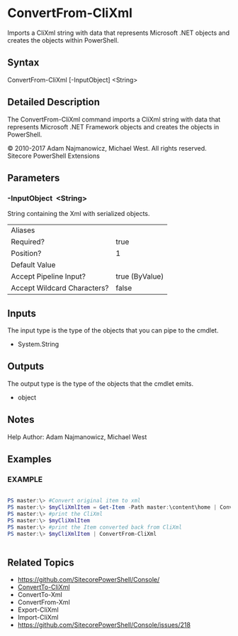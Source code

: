 # ConvertFrom-CliXml 
 
Imports a CliXml string with data that represents Microsoft .NET objects and creates the objects within PowerShell. 
 
## Syntax 
 
ConvertFrom-CliXml [-InputObject] &lt;String&gt; 
 
 
## Detailed Description 
 
The ConvertFrom-CliXml command imports a CliXml string with data that represents Microsoft .NET Framework objects and creates the objects in PowerShell. 
 
© 2010-2017 Adam Najmanowicz, Michael West. All rights reserved. Sitecore PowerShell Extensions 
 
## Parameters 
 
### -InputObject&nbsp; &lt;String&gt; 
 
String containing the Xml with serialized objects. 
 
<table>
    <thead></thead>
    <tbody>
        <tr>
            <td>Aliases</td>
            <td></td>
        </tr>
        <tr>
            <td>Required?</td>
            <td>true</td>
        </tr>
        <tr>
            <td>Position?</td>
            <td>1</td>
        </tr>
        <tr>
            <td>Default Value</td>
            <td></td>
        </tr>
        <tr>
            <td>Accept Pipeline Input?</td>
            <td>true (ByValue)</td>
        </tr>
        <tr>
            <td>Accept Wildcard Characters?</td>
            <td>false</td>
        </tr>
    </tbody>
</table> 
 
## Inputs 
 
The input type is the type of the objects that you can pipe to the cmdlet. 
 
* System.String 
 
## Outputs 
 
The output type is the type of the objects that the cmdlet emits. 
 
* object 
 
## Notes 
 
Help Author: Adam Najmanowicz, Michael West 
 
## Examples 
 
### EXAMPLE 
 
 
 
```powershell   
 
PS master:\> #Convert original item to xml
PS master:\> $myCliXmlItem = Get-Item -Path master:\content\home | ConvertTo-CliXml 
PS master:\> #print the CliXml
PS master:\> $myCliXmlItem
PS master:\> #print the Item converted back from CliXml
PS master:\> $myCliXmlItem | ConvertFrom-CliXml 
 
``` 
 
## Related Topics 
 
* <a href='https://github.com/SitecorePowerShell/Console/' target='_blank'>https://github.com/SitecorePowerShell/Console/</a><br/>* [ConvertTo-CliXml](/appendix/commands/ConvertTo-CliXml.md)* ConvertTo-Xml* ConvertFrom-Xml* Export-CliXml* Import-CliXml* <a href='https://github.com/SitecorePowerShell/Console/issues/218' target='_blank'>https://github.com/SitecorePowerShell/Console/issues/218</a><br/>
